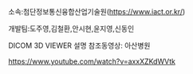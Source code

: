 
소속:첨단정보통신융합산업기술원(https://www.iact.or.kr/)

개발팀:도주영,김철환,안시현,윤지영,신동인

DICOM 3D VIEWER 설명 참조동영상: 아산병원

https://www.youtube.com/watch?v=axxXZKdWVtk
